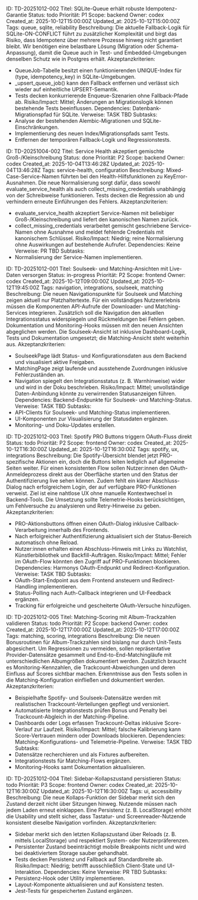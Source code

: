 ID: TD-20251012-002
Titel: SQLite-Queue erhält robuste Idempotenz-Garantie
Status: todo
Priorität: P1
Scope: backend
Owner: codex
Created_at: 2025-10-12T15:00:00Z
Updated_at: 2025-10-12T15:00:00Z
Tags: queue, sqlite, reliability
Beschreibung: Die aktuelle Fallback-Logik für SQLite-ON-CONFLICT führt zu zusätzlicher Komplexität und birgt das Risiko, dass Idempotenz über mehrere Prozesse hinweg nicht garantiert bleibt. Wir benötigen eine belastbare Lösung (Migration oder Schema-Anpassung), damit die Queue auch in Test- und Embedded-Umgebungen denselben Schutz wie in Postgres erhält.
Akzeptanzkriterien:
- QueueJob-Tabelle besitzt einen funktionierenden UNIQUE-Index für (type, idempotency_key) in SQLite-Umgebungen.
- _upsert_queue_job() kann den Fallback entfernen und verlässt sich wieder auf einheitliche UPSERT-Semantik.
- Tests decken konkurrierende Enqueue-Szenarien ohne Fallback-Pfade ab.
Risiko/Impact: Mittel; Änderungen an Migrationslogik können bestehende Tests beeinflussen.
Dependencies: Datenbank-Migrationspfad für SQLite.
Verweise: TASK TBD
Subtasks:
- Analyse der bestehenden Alembic-Migrationen und SQLite-Einschränkungen.
- Implementierung des neuen Index/Migrationspfads samt Tests.
- Entfernen der temporären Fallback-Logik und Regressionstests.

ID: TD-20251004-002
Titel: Service Health akzeptiert gemischte Groß-/Kleinschreibung
Status: done
Priorität: P2
Scope: backend
Owner: codex
Created_at: 2025-10-04T13:46:28Z
Updated_at: 2025-10-04T13:46:28Z
Tags: service-health, configuration
Beschreibung: Mixed-Case-Service-Namen führten bei den Health-Hilfsfunktionen zu KeyError-Ausnahmen. Die neue Normalisierung sorgt dafür, dass sowohl evaluate_service_health als auch collect_missing_credentials unabhängig von der Schreibweise funktionieren. Tests decken die Regression ab und verhindern erneute Einführungen des Fehlers.
Akzeptanzkriterien:
- evaluate_service_health akzeptiert Service-Namen mit beliebiger Groß-/Kleinschreibung und liefert den kanonischen Namen zurück.
- collect_missing_credentials verarbeitet gemischt geschriebene Service-Namen ohne Ausnahme und meldet fehlende Credentials mit kanonischem Schlüssel.
Risiko/Impact: Niedrig; reine Normalisierung ohne Auswirkungen auf bestehende Aufrufer.
Dependencies: Keine
Verweise: PR TBD
Subtasks:
- Normalisierung der Service-Namen implementieren.

ID: TD-20251012-001
Titel: Soulseek- und Matching-Ansichten mit Live-Daten versorgen
Status: in-progress
Priorität: P2
Scope: frontend
Owner: codex
Created_at: 2025-10-12T09:00:00Z
Updated_at: 2025-10-12T19:45:00Z
Tags: navigation, integrations, soulseek, matching
Beschreibung: Die neuen Navigationspunkte für Soulseek und Matching zeigen aktuell nur Platzhaltertexte. Für ein vollständiges Nutzererlebnis müssen die Komponenten API-Aufrufe der Downloader- und Matching-Services integrieren. Zusätzlich soll die Navigation den aktuellen Integrationsstatus widerspiegeln und Rückmeldungen bei Fehlern geben. Dokumentation und Monitoring-Hooks müssen mit den neuen Ansichten abgeglichen werden. Die Soulseek-Ansicht ist inklusive Dashboard-Logik, Tests und Dokumentation umgesetzt; die Matching-Ansicht steht weiterhin aus.
Akzeptanzkriterien:
- SoulseekPage lädt Status- und Konfigurationsdaten aus dem Backend und visualisiert aktive Freigaben.
- MatchingPage zeigt laufende und ausstehende Zuordnungen inklusive Fehlerzuständen an.
- Navigation spiegelt den Integrationsstatus (z. B. Warnhinweise) wider und wird in der Doku beschrieben.
Risiko/Impact: Mittel; unvollständige Daten-Anbindung könnte zu verwirrenden Statusanzeigen führen.
Dependencies: Backend-Endpunkte für Soulseek- und Matching-Status.
Verweise: TASK TBD
Subtasks:
- API-Clients für Soulseek- und Matching-Status implementieren.
- UI-Komponenten zur Visualisierung der Statusdaten ergänzen.
- Monitoring- und Doku-Updates erstellen.

ID: TD-20251012-003
Titel: Spotify PRO Buttons triggern OAuth-Fluss direkt
Status: todo
Priorität: P2
Scope: frontend
Owner: codex
Created_at: 2025-10-12T16:30:00Z
Updated_at: 2025-10-12T16:30:00Z
Tags: spotify, ux, integrations
Beschreibung: Die Spotify-Übersicht blendet jetzt PRO-spezifische Aktionen ein, doch die Buttons leiten lediglich auf allgemeine Seiten weiter. Für einen konsistenten Flow sollen Nutzer:innen den OAuth-Anmeldeprozess direkt aus der Oberfläche starten und den Status der Authentifizierung live sehen können. Zudem fehlt ein klarer Abschluss-Dialog nach erfolgreichem Login, der auf verfügbare PRO-Funktionen verweist. Ziel ist eine nahtlose UX ohne manuelle Kontextwechsel in Backend-Tools. Die Umsetzung sollte Telemetrie-Hooks berücksichtigen, um Fehlversuche zu analysieren und Retry-Hinweise zu geben.
Akzeptanzkriterien:
- PRO-Aktionsbuttons öffnen einen OAuth-Dialog inklusive Callback-Verarbeitung innerhalb des Frontends.
- Nach erfolgreicher Authentifizierung aktualisiert sich der Status-Bereich automatisch ohne Reload.
- Nutzer:innen erhalten einen Abschluss-Hinweis mit Links zu Watchlist, Künstlerbibliothek und Backfill-Aufträgen.
Risiko/Impact: Mittel; Fehler im OAuth-Flow könnten den Zugriff auf PRO-Funktionen blockieren.
Dependencies: Harmonys OAuth-Endpunkt und Redirect-Konfiguration.
Verweise: TASK TBD
Subtasks:
- OAuth-Start-Endpoint aus dem Frontend ansteuern und Redirect-Handling implementieren.
- Status-Polling nach Auth-Callback integrieren und UI-Feedback ergänzen.
- Tracking für erfolgreiche und gescheiterte OAuth-Versuche hinzufügen.

ID: TD-20251012-005
Titel: Matching-Scoring mit Album-Trackzahlen validieren
Status: todo
Priorität: P2
Scope: backend
Owner: codex
Created_at: 2025-10-12T17:00:00Z
Updated_at: 2025-10-12T17:00:00Z
Tags: matching, scoring, integrations
Beschreibung: Die neuen Bonusroutinen für Album-Trackzahlen sind bislang nur durch Unit-Tests abgesichert. Um Regressionen zu vermeiden, sollen repräsentative Provider-Datensätze gesammelt und End-to-End-Matchingläufe mit unterschiedlichen Albumgrößen dokumentiert werden. Zusätzlich braucht es Monitoring-Kennzahlen, die Trackcount-Abweichungen und deren Einfluss auf Scores sichtbar machen. Erkenntnisse aus den Tests sollen in die Matching-Konfiguration einfließen und dokumentiert werden.
Akzeptanzkriterien:
- Beispielhafte Spotify- und Soulseek-Datensätze werden mit realistischen Trackcount-Verteilungen gepflegt und versioniert.
- Automatisierte Integrationstests prüfen Bonus und Penalty bei Trackcount-Abgleich in der Matching-Pipeline.
- Dashboards oder Logs erfassen Trackcount-Deltas inklusive Score-Verlauf zur Laufzeit.
Risiko/Impact: Mittel; falsche Kalibrierung kann Score-Vertrauen mindern oder Downloads blockieren.
Dependencies: Matching-Konfigurations- und Telemetrie-Pipeline.
Verweise: TASK TBD
Subtasks:
- Datensätze recherchieren und als Fixtures aufbereiten.
- Integrationstests für Matching-Flows ergänzen.
- Monitoring-Hooks samt Dokumentation aktualisieren.

ID: TD-20251012-004
Titel: Sidebar-Kollapszustand persistieren
Status: todo
Priorität: P3
Scope: frontend
Owner: codex
Created_at: 2025-10-12T16:30:00Z
Updated_at: 2025-10-12T16:30:00Z
Tags: ui, accessibility
Beschreibung: Die neue Kollaps-Funktion der Sidebar merkt sich den Zustand derzeit nicht über Sitzungen hinweg. Nutzende müssen nach jedem Laden erneut einklappen. Eine Persistenz (z. B. LocalStorage) erhöht die Usability und stellt sicher, dass Tastatur- und Screenreader-Nutzende konsistent dieselbe Navigation vorfinden.
Akzeptanzkriterien:
- Sidebar merkt sich den letzten Kollapszustand über Reloads (z. B. mittels LocalStorage) und respektiert System- oder Nutzerpräferenzen.
- Persistenter Zustand beeinträchtigt mobile Breakpoints nicht und wird bei deaktiviertem Storage sauber gehandhabt.
- Tests decken Persistenz und Fallback auf Standardbreite ab.
Risiko/Impact: Niedrig; betrifft ausschließlich Client-State und UI-Interaktion.
Dependencies: Keine
Verweise: PR TBD
Subtasks:
- Persistenz-Hook oder Utility implementieren.
- Layout-Komponente aktualisieren und auf Konsistenz testen.
- Jest-Tests für gespeicherten Zustand ergänzen.
